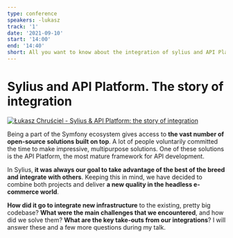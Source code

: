 ```yaml
---
type: conference
speakers: -lukasz
track: '1'
date: '2021-09-10'
start: '14:00'
end: '14:40'
short: All you want to know about the integration of sylius and API Platform.
---
```


# Sylius and API Platform. The story of integration

[![Łukasz Chruściel - Sylius & API Platform: the story of integration](https://img.youtube.com/vi/5f2qoBH7tl8/0.jpg)](https://www.youtube.com/watch?v=5f2qoBH7tl8&list=PL3hoUDjLa7eSo7-CAyiirYfhJe4h_Wxs4&index=6)

Being a part of the Symfony ecosystem gives access to **the vast number of open-source solutions built on top**. A lot of people voluntarily committed the time to make impressive, multipurpose solutions. One of these solutions is the API Platform, the most mature framework for API development.

In Sylius, **it was always our goal to take advantage of the best of the breed and integrate with others**. Keeping this in mind, we have decided to combine both projects and deliver **a new quality in the headless e-commerce world**.

**How did it go to integrate new infrastructure** to the existing, pretty big codebase? **What were the main challenges that we encountered**, and how did we solve them? **What are the key take-outs from our integrations**? I will answer these and a few more questions during my talk.


